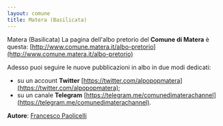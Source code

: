 ```yaml
---
layout: comune
title: Matera (Basilicata)
---
```


Matera (Basilicata)
La pagina dell'albo pretorio del **Comune di Matera** è questa: [http://www.comune.matera.it/albo-pretorio](http://www.comune.matera.it/albo-pretorio)

Adesso puoi seguire le nuove pubblicazioni in albo in due modi dedicati:

* su un account **Twitter** [https://twitter.com/alpopopmatera](https://twitter.com/alpopopmatera);
* su un canale **Telegram** [https://telegram.me/comunedimaterachannel](https://telegram.me/comunedimaterachannel).

**Autore**: [Francesco Paolicelli](https://twitter.com/piersoft)

